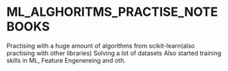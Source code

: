 # ML_ALGHORITMS_PRACTISE_NOTEBOOKS
Practising with a huge amount of algorithms from scikit-learn(also practising with other libraries)
Solving a lot of datasets
Also started training skills in ML, Feature Engenereing and oth.
